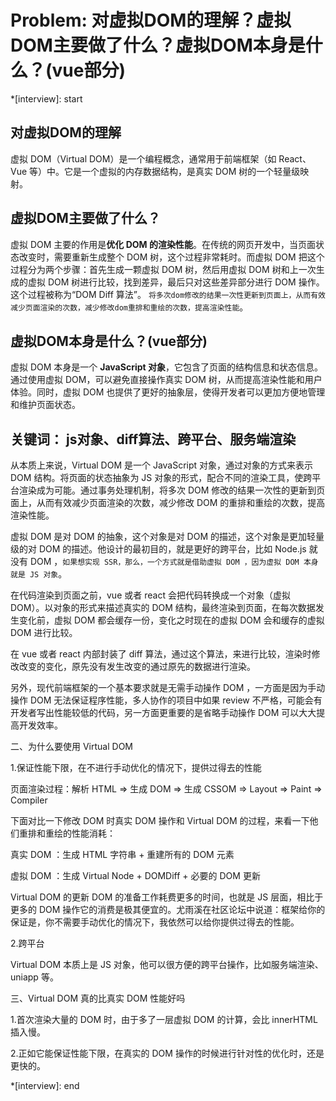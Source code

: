 # Problem: 对虚拟DOM的理解？虚拟DOM主要做了什么？虚拟DOM本身是什么？(vue部分)

*[interview]: start


## 对虚拟DOM的理解
虚拟 DOM（Virtual DOM）是一个编程概念，通常用于前端框架（如 React、Vue 等）中。它是一个虚拟的内存数据结构，是真实 DOM 树的一个轻量级映射。

## 虚拟DOM主要做了什么？
虚拟 DOM 主要的作用是**优化 DOM 的渲染性能**。在传统的网页开发中，当页面状态改变时，需要重新生成整个 DOM 树，这个过程非常耗时。而虚拟 DOM 把这个过程分为两个步骤：首先生成一颗虚拟 DOM 树，然后用虚拟 DOM 树和上一次生成的虚拟 DOM 树进行比较，找到差异，最后只对这些差异部分进行 DOM 操作。这个过程被称为“DOM Diff 算法”。
`将多次dom修改的结果一次性更新到页面上，从而有效减少页面渲染的次数，减少修改dom重排和重绘的次数，提高渲染性能`。

## 虚拟DOM本身是什么？(vue部分)
虚拟 DOM 本身是一个 **JavaScript 对象**，它包含了页面的结构信息和状态信息。通过使用虚拟 DOM，可以避免直接操作真实 DOM 树，从而提高渲染性能和用户体验。同时，虚拟 DOM 也提供了更好的抽象层，使得开发者可以更加方便地管理和维护页面状态。


## 关键词： js对象、diff算法、跨平台、服务端渲染

从本质上来说，Virtual DOM 是一个 JavaScript 对象，通过对象的方式来表示 DOM 结构。将页面的状态抽象为 JS 对象的形式，配合不同的渲染工具，使跨平台渲染成为可能。通过事务处理机制，将多次 DOM 修改的结果一次性的更新到页面上，从而有效减少页面渲染的次数，减少修改 DOM 的重排和重绘的次数，提高渲染性能。

虚拟 DOM 是对 DOM 的抽象，这个对象是对 DOM 的描述，这个对象是更加轻量级的对 DOM 的描述。他设计的最初目的，就是更好的跨平台，比如 Node.js 就没有 DOM ，`如果想实现 SSR，那么，一个方式就是借助虚拟 DOM ，因为虚拟 DOM 本身就是 JS 对象`。

在代码渲染到页面之前，vue 或者 react 会把代码转换成一个对象（虚拟 DOM）。以对象的形式来描述真实的 DOM 结构，最终渲染到页面，在每次数据发生变化前，虚拟 DOM 都会缓存一份，变化之时现在的虚拟 DOM 会和缓存的虚拟 DOM 进行比较。

在 vue 或者 react 内部封装了 diff 算法，通过这个算法，来进行比较，渲染时修改改变的变化，原先没有发生改变的通过原先的数据进行渲染。

另外，现代前端框架的一个基本要求就是无需手动操作 DOM ，一方面是因为手动操作 DOM 无法保证程序性能，多人协作的项目中如果 review 不严格，可能会有开发者写出性能较低的代码，另一方面更重要的是省略手动操作 DOM 可以大大提高开发效率。

二、为什么要使用 Virtual DOM

1.保证性能下限，在不进行手动优化的情况下，提供过得去的性能

页面渲染过程：解析 HTML => 生成 DOM => 生成 CSSOM => Layout => Paint => Compiler

下面对比一下修改 DOM 时真实 DOM 操作和 Virtual DOM 的过程，来看一下他们重排和重绘的性能消耗：

真实 DOM ：生成 HTML 字符串 +  重建所有的 DOM 元素

虚拟 DOM ：生成 Virtual Node + DOMDiff + 必要的 DOM 更新

Virtual DOM 的更新 DOM 的准备工作耗费更多的时间，也就是 JS 层面，相比于更多的 DOM 操作它的消费是极其便宜的。尤雨溪在社区论坛中说道：框架给你的保证是，你不需要手动优化的情况下，我依然可以给你提供过得去的性能。

2.跨平台

Virtual DOM 本质上是 JS 对象，他可以很方便的跨平台操作，比如服务端渲染、uniapp 等。

三、Virtual DOM 真的比真实 DOM 性能好吗

1.首次渲染大量的 DOM 时，由于多了一层虚拟 DOM 的计算，会比 innerHTML 插入慢。

2.正如它能保证性能下限，在真实的 DOM 操作的时候进行针对性的优化时，还是更快的。

*[interview]: end
